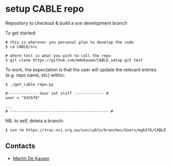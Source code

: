 # setup CABLE repo

Repository to checkout & build a svn development branch

To get started:

    # this is wherever you personal plan to develop the code
    $ cd CABLE/src

    # where test is what you wish to call the repo
    $ git clone https://github.com/mdekauwe/CABLE_setup.git test

To work, the expectation is that the user will update the relevant entries (e.g. repo name, etc) within:

    $ ./get_cable_repo.py

    #------------- User set stuff ------------- #
    user = "XXX579"

    ...
    # ------------------------------------------- #


NB. to self, deleta a branch:

```bash
$ svn rm https://trac.nci.org.au/svn/cable/branches/Users/mgk576/CABLE-trunk -m "Deleting branch"
```

## Contacts

* [Martin De Kauwe](http://mdekauwe.github.io/)

